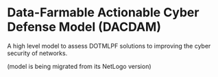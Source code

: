 # Data-Farmable Actionable Cyber Defense Model (DACDAM)

A high level model to assess DOTMLPF solutions to improving the cyber security of networks.

(model is being migrated from its NetLogo version)